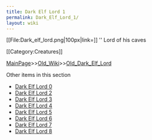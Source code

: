 ```yaml
---
title: Dark Elf Lord 1
permalink: Dark_Elf_Lord_1/
layout: wiki
---
```

[[File:Dark_elf_lord.png|100px|link=]] '' Lord of his caves

[[Category:Creatures]]

[MainPage](/keeperrl_wiki/ "wikilink")>>[Old_Wiki](/keeperrl_wiki/Old_Wiki "wikilink")>>[Old_Dark_Elf_Lord](/keeperrl_wiki/Old_Dark_Elf_Lord "wikilink")

Other items in this section
-    [Dark Elf Lord 0](/keeperrl_wiki/Dark_Elf_Lord_0 "wikilink")
-    [Dark Elf Lord 2](/keeperrl_wiki/Dark_Elf_Lord_2 "wikilink")
-    [Dark Elf Lord 3](/keeperrl_wiki/Dark_Elf_Lord_3 "wikilink")
-    [Dark Elf Lord 4](/keeperrl_wiki/Dark_Elf_Lord_4 "wikilink")
-    [Dark Elf Lord 5](/keeperrl_wiki/Dark_Elf_Lord_5 "wikilink")
-    [Dark Elf Lord 6](/keeperrl_wiki/Dark_Elf_Lord_6 "wikilink")
-    [Dark Elf Lord 7](/keeperrl_wiki/Dark_Elf_Lord_7 "wikilink")
-    [Dark Elf Lord 8](/keeperrl_wiki/Dark_Elf_Lord_8 "wikilink")
